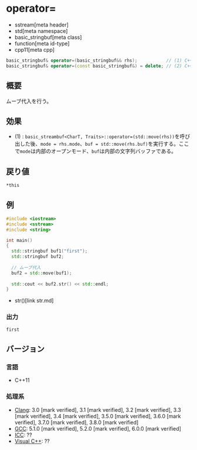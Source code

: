 # operator=
* sstream[meta header]
* std[meta namespace]
* basic_stringbuf[meta class]
* function[meta id-type]
* cpp11[meta cpp]

```cpp
basic_stringbuf& operator=(basic_stringbuf&& rhs);           // (1) C++11
basic_stringbuf& operator=(const basic_stringbuf&) = delete; // (2) C++11
```

## 概要
ムーブ代入を行う。

## 効果
- (1) : `basic_streambuf<CharT, Traits>::operator=(std::move(rhs))`を呼び出した後、`mode = rhs.mode`、`buf = std::move(rhs.buf)`を実行する。ここで`mode`は内部のオープンモード、`buf`は内部の文字列バッファである。

## 戻り値
`*this`

## 例
```cpp example
#include <iostream>
#include <sstream>
#include <string>

int main()
{
  std::stringbuf buf1("first");
  std::stringbuf buf2;
  
  // ムーブ代入
  buf2 = std::move(buf1);
  
  std::cout << buf2.str() << std::endl;
}
```
* str()[link str.md]

### 出力
```
first
```

## バージョン
### 言語
- C++11

### 処理系
- [Clang](/implementation.md#clang): 3.0 [mark verified], 3.1 [mark verified], 3.2 [mark verified], 3.3 [mark verified], 3.4 [mark verified], 3.5.0 [mark verified], 3.6.0 [mark verified], 3.7.0 [mark verified], 3.8.0 [mark verified]
- [GCC](/implementation.md#gcc): 5.1.0 [mark verified], 5.2.0 [mark verified], 6.0.0 [mark verified]
- [ICC](/implementation.md#icc): ??
- [Visual C++](/implementation.md#visual_cpp): ??